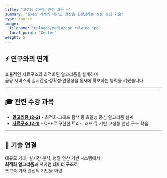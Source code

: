 ```yaml
---
title: "고성능 컴퓨팅 관련 과목 ⚡"
summary: "실시간 거래와 대규모 연산을 뒷받침하는 성능 중심 기술"
type: course
image:
  filename: "uploads/media/hpc_related.jpg"
  focal_point: "Center"
weight: 5
---
```


## ⚡ 연구와의 연계
효율적인 자료구조와 최적화된 알고리즘을 설계하며  
금융 서비스의 실시간성·정확성·안정성을 동시에 확보하는 능력을 키웠습니다.

---

## 🎓 관련 수강 과목  
- [**알고리즘 (2-2)**](/courses/completed/alg/) - 최적화·그래프 탐색 등 효율성 중심 알고리즘 설계
- [**자료구조 (2-1)**](/courses/completed/ds/) - C++로 구현한 트리·그래프·큐 기반 고성능 연산 구조 학습

---

## 🧩 기술 연결 
대규모 거래, 실시간 분석, 병렬 연산 기반 시스템에서  
**최적화 알고리즘**과 **저지연 데이터 구조**로  
초고속 거래 엔진의 기반을 마련.